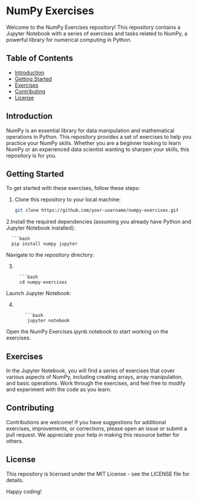 # NumPy Exercises

Welcome to the NumPy Exercises repository! This repository contains a Jupyter Notebook with a series of exercises and tasks related to NumPy, a powerful library for numerical computing in Python.

## Table of Contents

- [Introduction](#introduction)
- [Getting Started](#getting-started)
- [Exercises](#exercises)
- [Contributing](#contributing)
- [License](#license)

## Introduction

NumPy is an essential library for data manipulation and mathematical operations in Python. This repository provides a set of exercises to help you practice your NumPy skills. Whether you are a beginner looking to learn NumPy or an experienced data scientist wanting to sharpen your skills, this repository is for you.

## Getting Started

To get started with these exercises, follow these steps:

1. Clone this repository to your local machine:

   ```bash
   git clone https://github.com/your-username/numpy-exercises.git

2.Install the required dependencies (assuming you already have Python and Jupyter Notebook installed):

      ```bash
      pip install numpy jupyter

Navigate to the repository directory:

3.

         ```bash
         cd numpy-exercises
Launch Jupyter Notebook:

4.

           ```bash
            jupyter notebook
Open the NumPy Exercises.ipynb notebook to start working on the exercises.

## Exercises
In the Jupyter Notebook, you will find a series of exercises that cover various aspects of NumPy, including creating arrays, array manipulation, and basic operations. Work through the exercises, and feel free to modify and experiment with the code as you learn.

## Contributing
Contributions are welcome! If you have suggestions for additional exercises, improvements, or corrections, please open an issue or submit a pull request. We appreciate your help in making this resource better for others.

## License
This repository is licensed under the MIT License - see the LICENSE file for details.

Happy coding!
